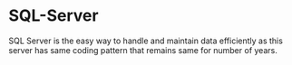 # SQL-Server
SQL Server is the easy way to handle and maintain data efficiently as this server has same coding pattern that remains same for number of years.
